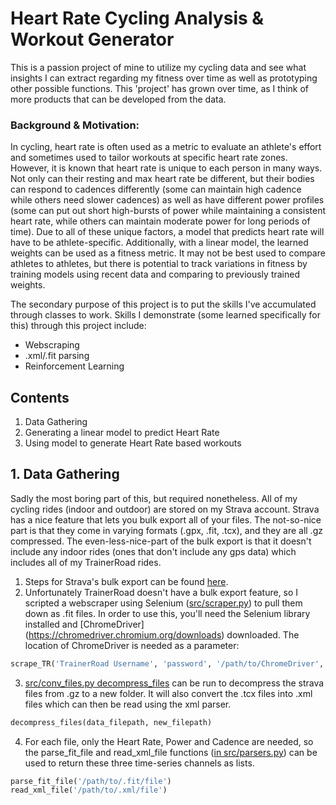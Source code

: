 # Heart Rate Cycling Analysis & Workout Generator

This is a passion project of mine to utilize my cycling data and see what insights I can extract regarding my fitness over time as well as prototyping other possible functions. This 'project' has grown over time, as I think of more products that can be developed from the data.

### Background & Motivation: 
In cycling, heart rate is often used as a metric to evaluate an athlete's effort and sometimes used to tailor workouts at specific heart rate zones. However, it is known that heart rate is unique to each person in many ways. Not only can their resting and max heart rate be different, but their bodies can respond to cadences differently (some can maintain high cadence while others need slower cadences) as well as have different power profiles (some can put out short high-bursts of power while maintaining a consistent heart rate, while others can maintain moderate power for long periods of time). Due to all of these unique factors, a model that predicts heart rate will have to be athlete-specific. Additionally, with a linear model, the learned weights can be used as a fitness metric. It may not be best used to compare athletes to athletes, but there is potential to track variations in fitness by training models using recent data and comparing to previously trained weights.

The secondary purpose of this project is to put the skills I've accumulated through classes to work. Skills I demonstrate (some learned specifically for this) through this project include: 
* Webscraping 
* .xml/.fit parsing 
* Reinforcement Learning

## Contents
1. Data Gathering
2. Generating a linear model to predict Heart Rate
3. Using model to generate Heart Rate based workouts

## 1. Data Gathering

Sadly the most boring part of this, but required nonetheless. All of my cycling rides (indoor and outdoor) are stored on my Strava account. Strava has a nice feature that lets you bulk export all of your files. The not-so-nice part is that they come in varying formats (.gpx, .fit, .tcx), and they are all .gz compressed. The even-less-nice-part of the bulk export is that it doesn't include any indoor rides (ones that don't include any gps data) which includes all of my TrainerRoad rides.  
1. Steps for Strava's bulk export can be found [here](https://support.strava.com/hc/en-us/articles/216918437-Exporting-your-Data-and-Bulk-Export). 
2. Unfortunately TrainerRoad doesn't have a bulk export feature, so I scripted a webscraper using Selenium ([src/scraper.py](https://github.com/eyang9001/Cycling-Workout-Generator/blob/master/src/scraper.py)) to pull them down as .fit files. In order to use this, you'll need the Selenium library installed and [ChromeDriver] (https://chromedriver.chromium.org/downloads) downloaded. The location of ChromeDriver is needed as a parameter:
```python
scrape_TR('TrainerRoad Username', 'password', '/path/to/ChromeDriver', max_files)
```
3. [src/conv_files.py decompress_files](https://github.com/eyang9001/Cycling-Workout-Generator/blob/master/src/conv_files.py) can be run to decompress the strava files from .gz to a new folder. It will also convert the .tcx files into .xml files which can then be read using the xml parser.
```python
decompress_files(data_filepath, new_filepath)
```
4. For each file, only the Heart Rate, Power and Cadence are needed, so the parse_fit_file and read_xml_file functions ([in src/parsers.py](https://github.com/eyang9001/Cycling-Workout-Generator/blob/master/src/parsers.py)) can be used to return these three time-series channels as lists.
```python
parse_fit_file('/path/to/.fit/file')
read_xml_file('/path/to/.xml/file')
```
